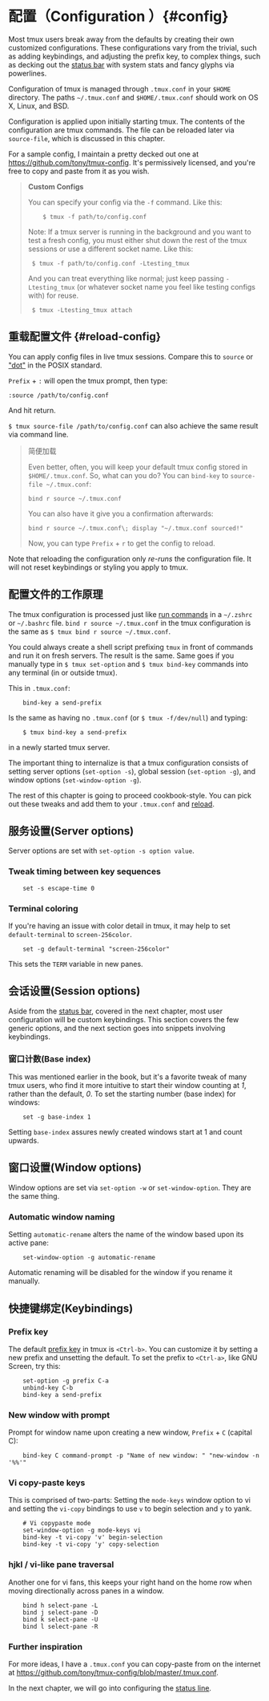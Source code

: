 # 配置（Configuration ）{#config}

Most tmux users break away from the defaults by creating their own customized configurations. These configurations vary from the trivial, such as adding keybindings, and adjusting the prefix key, to complex things, such as decking out the [status bar](#status-bar) with system stats and fancy glyphs via powerlines.

Configuration of tmux is managed through `.tmux.conf` in your `$HOME` directory.  The paths `~/.tmux.conf` and `$HOME/.tmux.conf` should work on OS X, Linux, and BSD.

Configuration is applied upon initially starting tmux. The contents of the configuration are tmux commands. The file can be reloaded later via `source-file`, which is discussed in this chapter.

For a sample config, I maintain a pretty decked out one at <https://github.com/tony/tmux-config>. It's permissively licensed, and you're free to copy and paste from it as you wish.

> **Custom Configs**
>
> You can specify your config via the `-f` command. Like this:
> 
> ```shell
>     $ tmux -f path/to/config.conf
>```
> Note: If a tmux server is running in the background and you want to test a fresh config, you must either shut down the rest of the tmux sessions or use a different socket name. Like this:
> 
> ```shell
>  $ tmux -f path/to/config.conf -Ltesting_tmux
> ```
>    And you can treat everything like normal; just keep passing `-Ltesting_tmux` (or whatever socket name you feel like testing configs with) for reuse.
>
> ```shell
>  $ tmux -Ltesting_tmux attach
>```

## 重载配置文件  {#reload-config}

You can apply config files in live tmux sessions. Compare this to `source` or ["dot"](http://pubs.opengroup.org/onlinepubs/9699919799/utilities/V3_chap02.html#dot) in the POSIX standard.

`Prefix` + `:` will open the tmux prompt, then type:

`:source /path/to/config.conf`

And hit return.

`$ tmux source-file /path/to/config.conf` can also achieve the same result via command line.

> 简便加载
>
> Even better, often, you will keep your default tmux config stored in `$HOME/.tmux.conf`. So, what can you do? You can `bind-key` to `source-file ~/.tmux.conf`:
>
> `bind r source ~/.tmux.conf`
> 
> You can also have it give you a confirmation afterwards:
> 
> `bind r source ~/.tmux.conf\; display "~/.tmux.conf sourced!"`
>
> Now, you can type `Prefix` + `r` to get the config to reload.

Note that reloading the configuration only *re-runs* the configuration file. It will not reset keybindings or styling you apply to tmux.

## 配置文件的工作原理

The tmux configuration is processed just like [run commands](https://en.wikipedia.org/wiki/Run_commands) in a `~/.zshrc` or `~/.bashrc` file. `bind r source ~/.tmux.conf` in the tmux configuration is the same as `$ tmux bind r source ~/.tmux.conf`.

You could always create a shell script prefixing `tmux` in front of commands and run it on fresh servers. The result is the same. Same goes if you manually type in `$ tmux set-option` and `$ tmux bind-key` commands into any terminal (in or outside tmux).

This in `.tmux.conf`:

```
    bind-key a send-prefix
```
Is the same as having no `.tmux.conf` (or `$ tmux -f/dev/null`) and typing:

```
    $ tmux bind-key a send-prefix
```
in a newly started tmux server.

The important thing to internalize is that a tmux configuration consists of setting server options (`set-option -s`), global session (`set-option -g`), and window options (`set-window-option -g`).

The rest of this chapter is going to proceed cookbook-style. You can pick out these tweaks and add them to your `.tmux.conf` and [reload](#reload-config).

## 服务设置(Server options)

Server options are set with `set-option -s option value`.

### Tweak timing between key sequences

```
    set -s escape-time 0
```
### Terminal coloring

If you're having an issue with color detail in tmux, it may help to set
`default-terminal` to `screen-256color`.

```
    set -g default-terminal "screen-256color"
```
This sets the `TERM` variable in new panes.

## 会话设置(Session options)

Aside from the [status bar](#status-bar), covered in the next chapter, most
user configuration will be custom keybindings. This section covers the few
generic options, and the next section goes into snippets involving keybindings.

### 窗口计数(Base index)

This was mentioned earlier in the book, but it's a favorite tweak of many tmux
users, who find it more intuitive to start their window counting at *1*, rather
than the default, *0*. To set the starting number (base index) for windows:

```
    set -g base-index 1
```
Setting `base-index` assures newly created windows start at 1 and count upwards.

## 窗口设置(Window options)

Window options are set via `set-option -w` or `set-window-option`. They are the same thing.

### Automatic window naming

Setting `automatic-rename` alters the name of the window based upon its active
pane:

```
    set-window-option -g automatic-rename
```
Automatic renaming will be disabled for the window if you rename it manually.

## 快捷键绑定(Keybindings)

### Prefix key

The default [prefix key](#prefix-key) in tmux is `<Ctrl-b>`. You can customize
it by setting a new prefix and unsetting the default. To set the prefix to
`<Ctrl-a>`, like GNU Screen, try this:

```
    set-option -g prefix C-a
    unbind-key C-b
    bind-key a send-prefix
```
### New window with prompt

Prompt for window name upon creating a new window, `Prefix` + `C` (capital C):

```
    bind-key C command-prompt -p "Name of new window: " "new-window -n '%%'"
```
### Vi copy-paste keys

This is comprised of two-parts: Setting the `mode-keys` window option to vi and
setting the `vi-copy` bindings to use `v` to begin selection and `y` to yank.

```
    # Vi copypaste mode
    set-window-option -g mode-keys vi
    bind-key -t vi-copy 'v' begin-selection
    bind-key -t vi-copy 'y' copy-selection
```
### hjkl / vi-like pane traversal

Another one for vi fans, this keeps your right hand on the home row when moving
directionally across panes in a window.

```
    bind h select-pane -L
    bind j select-pane -D
    bind k select-pane -U
    bind l select-pane -R
```
### Further inspiration

For more ideas, I have a `.tmux.conf` you can copy-paste from on the internet at
<https://github.com/tony/tmux-config/blob/master/.tmux.conf>.

In the next chapter, we will go into configuring the [status line](#status-bar).
